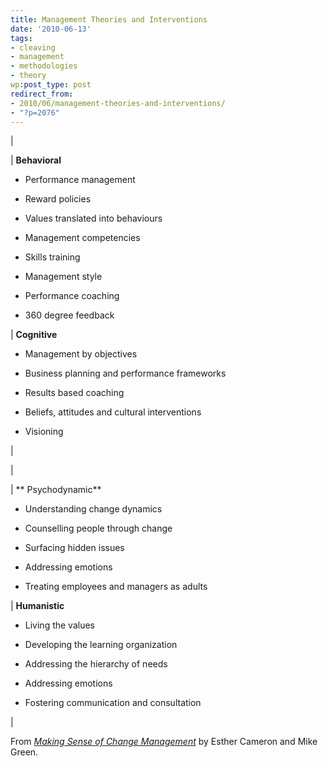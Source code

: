 ```yaml
---
title: Management Theories and Interventions
date: '2010-06-13'
tags:
- cleaving
- management
- methodologies
- theory
wp:post_type: post
redirect_from:
- 2010/06/management-theories-and-interventions/
- "?p=2076"
---
```


|

| **Behavioral**

- Performance management

- Reward policies

- Values translated into behaviours

- Management competencies

- Skills training

- Management style

- Performance coaching

- 360 degree feedback

| **Cognitive**

- Management by objectives

- Business planning and performance frameworks

- Results based coaching

- Beliefs, attitudes and cultural interventions

- Visioning

|

|

| ** Psychodynamic**

- Understanding change dynamics

- Counselling people through change

- Surfacing hidden issues

- Addressing emotions

- Treating employees and managers as adults

| **Humanistic**

- Living the values

- Developing the learning organization

- Addressing the hierarchy of needs

- Addressing emotions

- Fostering communication and consultation

|

From _[Making Sense of Change Management](http://www.makingsenseofchange.com/)_ by Esther Cameron and Mike Green.
